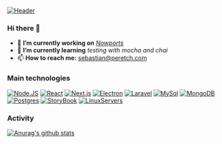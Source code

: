 [![Header](https://scontent.fmvd2-1.fna.fbcdn.net/v/t1.0-9/39913645_234351214090276_8280407079345192960_o.png?_nc_cat=104&ccb=2&_nc_sid=e3f864&_nc_eui2=AeH8aoNksTJ1LIQlmyCMqVnsOY15XIhqfuU5jXlciGp-5Xcaj7E-CjBtP3hcbpY8Odc&_nc_ohc=5kyns8nhlBUAX8jLjCD&_nc_ht=scontent.fmvd2-1.fna&oh=9893e89cf46d4bffb82989e4dc3aba19&oe=5FFF1C69 "Header")](https://peretch.com/)


### Hi there 👋

- 🔭  **I’m currently working on** [_Nowports_](https://nowports.com)
- 🌱  **I’m currently learning** _testing with mocha and chai_
- 📫  **How to reach me:** sebastian@peretch.com

### Main technologies

[![Node.JS](https://img.shields.io/static/v1?label=&message=Node.js&logo=node.js&darkgreen=darkblue&labelColor=white&color=darkgreen)](https://mongodb.com/)
[![React](https://img.shields.io/static/v1?label=&message=React&logo=react&logoColor=blue&labelColor=white&color=blue)](https://reactjs.org/)
[![Next.js](https://img.shields.io/static/v1?label=&message=Next.js&logo=Next.js&logoColor=black&labelColor=white&color=black)](https://nextjs.org/)
[![Electron](https://img.shields.io/static/v1?label=&message=Electron&logo=electron&logoColor=57818c&labelColor=white&color=57818c)](https://www.electronjs.org/)
[![Laravel](https://img.shields.io/static/v1?label=&message=Laravel&logo=laravel&logoColor=orange&labelColor=white&color=orange)](https://laravel.com)
[![MySql](https://img.shields.io/static/v1?label=&message=MySql&logo=mysql&logoColor=darkblue&labelColor=white&color=darkblue)](https://mysql.com/)
[![MongoDB](https://img.shields.io/static/v1?label=&message=MongoDB&logo=mongodb&logoColor=green&labelColor=white&color=green)](https://mongodb.com/)
[![Postgres](https://img.shields.io/static/v1?label=&message=Postgres&logo=PostgreSQL&logoColor=336791&labelColor=white&color=336791)](https://www.postgresql.org/)
[![StoryBook](https://img.shields.io/static/v1?label=&message=StoryBook&logo=storybook&iconColor=pink&labelColor=white&color=ff69b4)](https://storybook.js.org/)
[![LinuxServers](https://img.shields.io/static/v1?label=&message=DebianServers&logo=debian&logoColor=d82150&labelColor=white&color=d82150)](https://debian.org/)

### Activity
[![Anurag's github stats](https://github-readme-stats.vercel.app/api?username=peretch&count_private=true&show_icons=true&theme=dark)](https://laravel.com)
